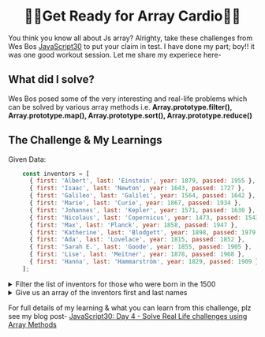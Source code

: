 # <h1 align="center"> 💪🏼Get Ready for Array Cardio💪🏼 </h1>
You think you know all about Js array? Alrighty, take these challenges from Wes Bos <a href="https://javascript30.com/">JavaScript30</a> to put your claim in test.
I have done my part; boy!! it was one good workout session. 
Let me share my experiece here-

## What did I solve?
Wes Bos posed some of the very interesting and real-life problems which can be solved by various array methods i.e. **Array.prototype.filter(), Array.prototype.map(), Array.prototype.sort(), Array.prototype.reduce()**

## The Challenge & My Learnings
Given Data:
```javascript
    const inventors = [
      { first: 'Albert', last: 'Einstein', year: 1879, passed: 1955 },
      { first: 'Isaac', last: 'Newton', year: 1643, passed: 1727 },
      { first: 'Galileo', last: 'Galilei', year: 1564, passed: 1642 },
      { first: 'Marie', last: 'Curie', year: 1867, passed: 1934 },
      { first: 'Johannes', last: 'Kepler', year: 1571, passed: 1630 },
      { first: 'Nicolaus', last: 'Copernicus', year: 1473, passed: 1543 },
      { first: 'Max', last: 'Planck', year: 1858, passed: 1947 },
      { first: 'Katherine', last: 'Blodgett', year: 1898, passed: 1979 },
      { first: 'Ada', last: 'Lovelace', year: 1815, passed: 1852 },
      { first: 'Sarah E.', last: 'Goode', year: 1855, passed: 1905 },
      { first: 'Lise', last: 'Meitner', year: 1878, passed: 1968 },
      { first: 'Hanna', last: 'Hammarström', year: 1829, passed: 1909 }
    ];
```

<details>
<summary>Filter the list of inventors for those who were born in the 1500</summary>
<p>
  
```JavaScript
const earlyInventors = inventors.filter((inventor) => inventor.year >= 1500 && inventor.year < 1600)
console.table(earlyInventors)
```
</p>
</details> 


<details>
<summary>Give us an array of the inventors first and last names</summary>
<p>
  
```JavaScript
const inventorsName = inventors.map((inventor) => `${inventor.first} ${inventor.last}`)
console.table(inventorsName)
```
</p>
</details> 

For full details of my learning & what you can learn from this challenge, plz see my blog post-
<a href="#">JavaScript30: Day 4 - Solve Real Life challenges using Array Methods
</a>
